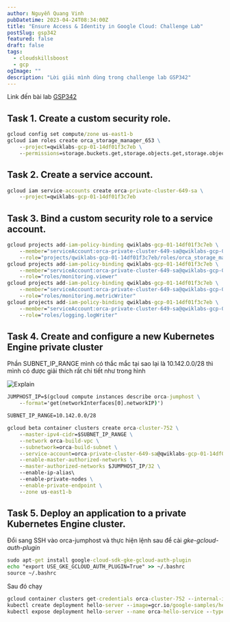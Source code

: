 ```yaml
---
author: Nguyễn Quang Vinh
pubDatetime: 2023-04-24T08:34:00Z
title: "Ensure Access & Identity in Google Cloud: Challenge Lab"
postSlug: gsp342
featured: false
draft: false
tags:
  - cloudskillsboost
  - gcp
ogImage: ""
description: "Lời giải mình dùng trong challenge lab GSP342"
---
```


Link đến bài lab [GSP342](https://www.cloudskillsboost.google/focuses/14572?parent=catalog)

## Task 1. Create a custom security role.

```cmd
gcloud config set compute/zone us-east1-b
gcloud iam roles create orca_storage_manager_653 \
    --project=qwiklabs-gcp-01-14df01f3c7eb \
    --permissions=storage.buckets.get,storage.objects.get,storage.objects.list,storage.objects.update,storage.objects.create
```

## Task 2. Create a service account.

```cmd
gcloud iam service-accounts create orca-private-cluster-649-sa \
    --project=qwiklabs-gcp-01-14df01f3c7eb
```

## Task 3. Bind a custom security role to a service account.

```cmd
gcloud projects add-iam-policy-binding qwiklabs-gcp-01-14df01f3c7eb \
    --member="serviceAccount:orca-private-cluster-649-sa@qwiklabs-gcp-01-14df01f3c7eb.iam.gserviceaccount.com" \
    --role="projects/qwiklabs-gcp-01-14df01f3c7eb/roles/orca_storage_manager_653"
gcloud projects add-iam-policy-binding qwiklabs-gcp-01-14df01f3c7eb \
    --member="serviceAccount:orca-private-cluster-649-sa@qwiklabs-gcp-01-14df01f3c7eb.iam.gserviceaccount.com" \
    --role="roles/monitoring.viewer"
gcloud projects add-iam-policy-binding qwiklabs-gcp-01-14df01f3c7eb \
    --member="serviceAccount:orca-private-cluster-649-sa@qwiklabs-gcp-01-14df01f3c7eb.iam.gserviceaccount.com" \
    --role="roles/monitoring.metricWriter"
gcloud projects add-iam-policy-binding qwiklabs-gcp-01-14df01f3c7eb \
    --member="serviceAccount:orca-private-cluster-649-sa@qwiklabs-gcp-01-14df01f3c7eb.iam.gserviceaccount.com" \
    --role="roles/logging.logWriter"
```

## Task 4. Create and configure a new Kubernetes Engine private cluster

Phần SUBNET_IP_RANGE mình có thắc mắc tại sao lại là 10.142.0.0/28 thì mình có được giải thích rất chi tiết như trong hình

![Explain](https://media.discordapp.net/attachments/581853951742181378/1099946984187637840/image.png?width=298&height=519)

```cmd
JUMPHOST_IP=$(gcloud compute instances describe orca-jumphost \
    --format='get(networkInterfaces[0].networkIP)')

SUBNET_IP_RANGE=10.142.0.0/28

gcloud beta container clusters create orca-cluster-752 \
    --master-ipv4-cidr=$SUBNET_IP_RANGE \
    --network orca-build-vpc \
    --subnetwork=orca-build-subnet \
    --service-account=orca-private-cluster-649-sa@qwiklabs-gcp-01-14df01f3c7eb.iam.gserviceaccount.com \
    --enable-master-authorized-networks \
    --master-authorized-networks $JUMPHOST_IP/32 \
    --enable-ip-alias\
    --enable-private-nodes \
    --enable-private-endpoint \
    --zone us-east1-b
```

## Task 5. Deploy an application to a private Kubernetes Engine cluster.

Đổi sang SSH vào orca-jumphost và thực hiện lệnh sau để cài _gke-gcloud-auth-plugin_

```cmd
sudo apt-get install google-cloud-sdk-gke-gcloud-auth-plugin
echo "export USE_GKE_GCLOUD_AUTH_PLUGIN=True" >> ~/.bashrc
source ~/.bashrc
```

Sau đó chạy

```cmd
gcloud container clusters get-credentials orca-cluster-752 --internal-ip --zone=us-east1-b
kubectl create deployment hello-server --image=gcr.io/google-samples/hello-app:1.0
kubectl expose deployment hello-server --name orca-hello-service --type LoadBalancer --port 80 --target-port 8080
```
